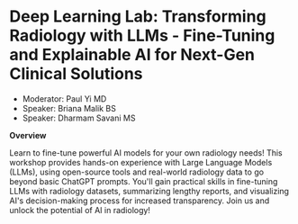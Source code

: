 # Deep Learning Lab: Transforming Radiology with LLMs - Fine-Tuning and Explainable AI for Next-Gen Clinical Solutions

- Moderator: Paul Yi MD
- Speaker: Briana Malik BS
- Speaker: Dharmam Savani MS

**Overview**

Learn to fine-tune powerful AI models for your own radiology needs! This workshop provides hands-on experience with Large Language Models (LLMs), using open-source tools and real-world radiology data to go beyond basic ChatGPT prompts. You'll gain practical skills in fine-tuning LLMs with radiology datasets, summarizing lengthy reports, and visualizing AI's decision-making process for increased transparency. Join us and unlock the potential of AI in radiology!
